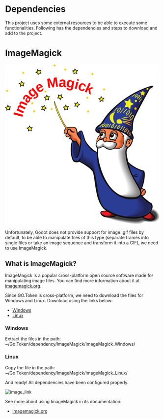 # Dependencies

This project uses some external resources to be able to execute some functionalities. Following has the dependencies and steps to download and add to the project.

# ImageMagick
![image link](https://github.com/Daniel3dartist/Go.Token/blob/main/doc_img/dependency/ImageMagick/ImageMagick_logo.svg.png)

Unfortunately, Godot does not provide support for image .gif files by default, to be able to manipulate files of this type (separate frames into single files or take an image sequence and transform it into a GIF), we need to use ImageMagick.

## What is ImageMagick?

ImageMagick is a popular cross-platform open source software made for manipulating image files. You can find more information about it at [imagemagick.org](https://imagemagick.org/index.php).

Since GO.Token is cross-platform, we need to download the files for Windows and Linux. Download using the links below:

- [Windows](https://imagemagick.org/archive/binaries/ImageMagick-7.1.1-32-portable-Q16-HDRI-x64.zip)
- [Linux](https://imagemagick.org/archive/binaries/magick)

### Windows
Extract the files in the path: ~/Go.Token/dependency/ImageMagick/ImageMagick_Windows/

### Linux
Copy the file in the path: ~/Go.Token/dependency/ImageMagick/ImageMagick_Linux/


And ready! All dependencies have been configured properly.

![image_link](https://imagemagick.org/image/wizard.jpg)

See more about using ImageMagick in its documentation:
- [imagemagick.org](https://imagemagick.org/script/command-line-processing.php)
